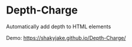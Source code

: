# Depth-Charge
Automatically add depth to HTML elements

Demo: https://shakyjake.github.io/Depth-Charge/
